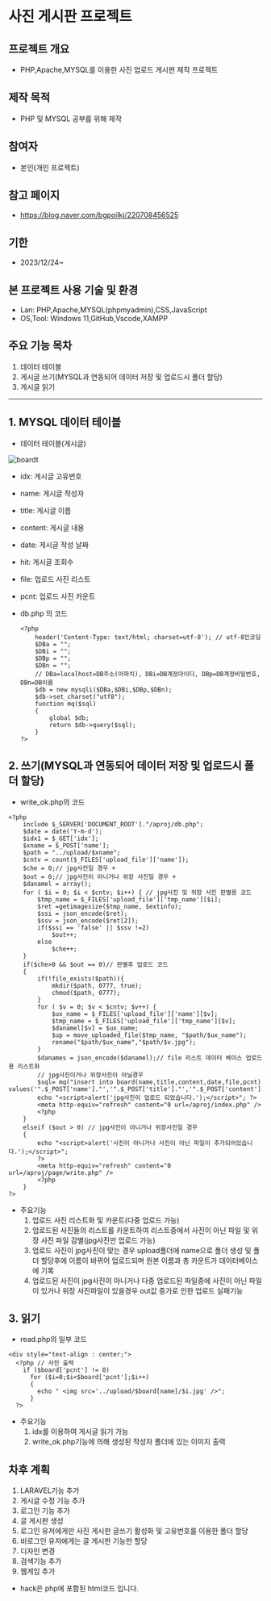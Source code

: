 # 사진 게시판 프로젝트
## 프로젝트 개요
* PHP,Apache,MYSQL를 이용한 사진 업로드 게시판 제작 프로젝트
## 제작 목적
* PHP 및 MYSQL 공부를 위해 제작
## 참여자
* 본인(개인 프로젝트)
## 참고 페이지
* https://blog.naver.com/bgpoilkj/220708456525
## 기한
* 2023/12/24~
## 본 프로젝트 사용 기술 및 환경
* Lan: PHP,Apache,MYSQL(phpmyadmin),CSS,JavaScript
* OS,Tool: Windows 11,GitHub,Vscode,XAMPP
## 주요 기능 목차
1. 데이터 테이블
2. 게시글 쓰기(MYSQL과 연동되어 데이터 저장 및 업로드시 폴더 할당)
3. 게시글 읽기
****
## 1. MYSQL 데이터 테이블
  * 데이터 테이블(게시글)

![boardt](https://github.com/KSL78/PHPboard/assets/53367924/12e1247c-b36c-4785-9d37-70ecaca090cd)

  * idx: 게시글 고유번호
  * name: 게시글 작성자
  * title: 게시글 이름
  * content: 게시글 내용
  * date: 게시글 작성 날짜
  * hit: 게시글 조회수
  * file: 업로드 사진 리스트
  * pcnt: 업로드 사진 카운트

  * db.php 의 코드

        <?php
	        header('Content-Type: text/html; charset=utf-8'); // utf-8인코딩
	        $DBa = "";
	        $DBi = "";
	        $DBp = "";
	        $DBn = "";
	        // DBa=localhost=DB주소(아파치), DBi=DB계정아이디, DBp=DB계정비밀번호, DBn=DB이름
	        $db = new mysqli($DBa,$DBi,$DBp,$DBn); 
	        $db->set_charset("utf8");
	        function mq($sql)
	        {
		        global $db;
		        return $db->query($sql);
	        }
        ?>

## 2. 쓰기(MYSQL과 연동되어 데이터 저장 및 업로드시 폴더 할당)
  * write_ok.php의 코드

```
<?php
    include $_SERVER['DOCUMENT_ROOT']."/aproj/db.php";
    $date = date('Y-m-d');
    $idx1 = $_GET['idx'];
    $xname = $_POST['name'];
    $path = "../upload/$xname";
    $cntv = count($_FILES['upload_file']['name']);
    $che = 0;// jpg사진일 경우 +
    $out = 0;// jpg사진이 아니거나 위장 사진일 경우 +
    $danamel = array();
    for ( $i = 0; $i < $cntv; $i++) { // jpg사진 및 위장 사진 판별용 코드
        $tmp_name = $_FILES['upload_file']['tmp_name'][$i];
        $ret =getimagesize($tmp_name, $extinfo);
        $ssi = json_encode($ret);
        $ssv = json_encode($ret[2]);
        if($ssi == 'false' || $ssv !=2)
            $out++;
        else
            $che++;
    }     
    if($che>0 && $out == 0)// 판별후 업로드 코드
    {
        if(!file_exists($path)){
            mkdir($path, 0777, true);
            chmod($path, 0777);
        }
        for ( $v = 0; $v < $cntv; $v++) {
            $ux_name = $_FILES['upload_file']['name'][$v];
            $tmp_name = $_FILES['upload_file']['tmp_name'][$v];
            $danamel[$v] = $ux_name;
            $up = move_uploaded_file($tmp_name, "$path/$ux_name");
            rename("$path/$ux_name","$path/$v.jpg");
        }
        $danames = json_encode($danamel);// file 리스트 데이터 베이스 업로드용 리스트화
        // jpg사진이거나 위장사진이 아닐경우
        $sql= mq("insert into board(name,title,content,date,file,pcnt) values('".$_POST['name']."','".$_POST['title']."','".$_POST['content']."','".$date."','".$danames."','".$cntv."')");
        echo "<script>alert('jpg사진이 업로드 되었습니다.');</script>"; ?>
        <meta http-equiv="refresh" content="0 url=/aproj/index.php" />
        <?php
    }
    elseif ($out > 0) // jpg사진이 아니거나 위장사진일 경우
    {
        echo "<script>alert('사진이 아니거나 사진이 아닌 파일이 추가되어있습니다.');</script>";
        ?>
        <meta http-equiv="refresh" content="0 url=/aproj/page/write.php" />
        <?php
    }
?>
```
  * 주요기능
    1. 업로드 사진 리스트화 및 카운트(다중 업로드 가능)
    2. 업로드된 사진들의 리스트를 카운트하여 리스트중에서 사진이 아닌 파일 및 위장 사진 파일 감별(jpg사진만 업로드 가능)
    3. 업로드 사진이 jpg사진이 맞는 경우 upload폴더에 name으로 폴더 생성 및 폴더 할당후에 이름이 바뀌어 업로드되며 원본 이름과 총 카운트가 데이터베이스에 기록
    4. 업로드된 사진이 jpg사진이 아니거나 다중 업로드된 파일중에 사진이 아닌 파일이 있거나 위장 사진파일이 있을경우 out값 증가로 인한 업로드 실패기능
## 3. 읽기
  * read.php의 일부 코드
```
<div style="text-align : center;">
  <?php // 사진 출력
    if ($board['pcnt'] != 0)
      for ($i=0;$i<$board['pcnt'];$i++)
      {
        echo " <img src='../upload/$board[name]/$i.jpg' />";
      }
  ?>
```
  * 주요기능
    1. idx를 이용하여 게시글 읽기 가능
    2. write_ok.php기능에 의해 생성된 작성자 폴더에 있는 이미지 출력
## 차후 계획
1. LARAVEL기능 추가
2. 게시글 수정 기능 추가
3. 로그인 기능 추가
4. 글 게시판 생성
5. 로그인 유저에게만 사진 게시판 글쓰기 활성화 및 고유번호를 이용한 폴더 할당
6. 비로그인 유저에게는 글 게시판 기능만 할당
7. 디자인 변경
8. 검색기능 추가
9. 웹게임 추가
* hack은 php에 포함된 html코드 입니다.

